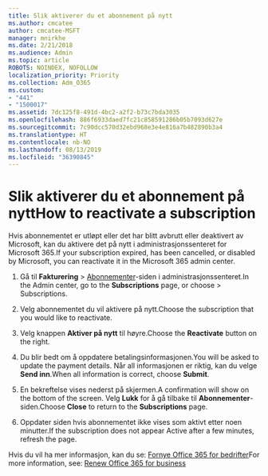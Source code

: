 ```yaml
---
title: Slik aktiverer du et abonnement på nytt
ms.author: cmcatee
author: cmcatee-MSFT
manager: mnirkhe
ms.date: 2/21/2018
ms.audience: Admin
ms.topic: article
ROBOTS: NOINDEX, NOFOLLOW
localization_priority: Priority
ms.collection: Adm_O365
ms.custom:
- "441"
- "1500017"
ms.assetid: 7dc125f8-491d-4bc2-a2f2-b73c7bda3035
ms.openlocfilehash: 886f6933daed7fc21c858591286b05b7093d627e
ms.sourcegitcommit: 7c90dcc570d32ebd968e3e4e816a7b482890b3a4
ms.translationtype: HT
ms.contentlocale: nb-NO
ms.lasthandoff: 08/13/2019
ms.locfileid: "36390845"
---
```

# <a name="how-to-reactivate-a-subscription"></a><span data-ttu-id="cd889-102">Slik aktiverer du et abonnement på nytt</span><span class="sxs-lookup"><span data-stu-id="cd889-102">How to reactivate a subscription</span></span>

<span data-ttu-id="cd889-103">Hvis abonnementet er utløpt eller det har blitt avbrutt eller deaktivert av Microsoft, kan du aktivere det på nytt i administrasjonssenteret for Microsoft 365.</span><span class="sxs-lookup"><span data-stu-id="cd889-103">If your subscription expired, has been cancelled, or disabled by Microsoft, you can reactivate it in the Microsoft 365 admin center.</span></span>
  
1. <span data-ttu-id="cd889-104">Gå til **Fakturering** \> [Abonnementer](https://go.microsoft.com/fwlink/p/?linkid=842054)-siden i administrasjonssenteret.</span><span class="sxs-lookup"><span data-stu-id="cd889-104">In the Admin center, go to the **Subscriptions** page, or choose \> [](https://go.microsoft.com/fwlink/p/?linkid=842054) Subscriptions.</span></span>

2. <span data-ttu-id="cd889-105">Velg abonnementet du vil aktivere på nytt.</span><span class="sxs-lookup"><span data-stu-id="cd889-105">Choose the subscription that you would like to reactivate.</span></span>

3. <span data-ttu-id="cd889-106">Velg knappen **Aktiver på nytt** til høyre.</span><span class="sxs-lookup"><span data-stu-id="cd889-106">Choose the **Reactivate** button on the right.</span></span>

4. <span data-ttu-id="cd889-107">Du blir bedt om å oppdatere betalingsinformasjonen.</span><span class="sxs-lookup"><span data-stu-id="cd889-107">You will be asked to update the payment details.</span></span> <span data-ttu-id="cd889-108">Når all informasjonen er riktig, kan du velge **Send inn**.</span><span class="sxs-lookup"><span data-stu-id="cd889-108">When all information is correct, choose **Submit**.</span></span>

5. <span data-ttu-id="cd889-109">En bekreftelse vises nederst på skjermen.</span><span class="sxs-lookup"><span data-stu-id="cd889-109">A confirmation will show on the bottom of the screen.</span></span> <span data-ttu-id="cd889-110">Velg **Lukk** for å gå tilbake til **Abonnementer**-siden.</span><span class="sxs-lookup"><span data-stu-id="cd889-110">Choose **Close** to return to the **Subscriptions** page.</span></span>

6. <span data-ttu-id="cd889-111">Oppdater siden hvis abonnementet ikke vises som aktivt etter noen minutter.</span><span class="sxs-lookup"><span data-stu-id="cd889-111">If the subscription does not appear Active after a few minutes, refresh the page.</span></span>

<span data-ttu-id="cd889-112">Hvis du vil ha mer informasjon, kan du se: [Fornye Office 365 for bedrifter](https://docs.microsoft.com/nb-NO/office365/admin/subscriptions-and-billing/renew-your-subscription)</span><span class="sxs-lookup"><span data-stu-id="cd889-112">For more information, see: [Renew Office 365 for business](https://docs.microsoft.com/en-us/office365/admin/subscriptions-and-billing/renew-your-subscription)</span></span>